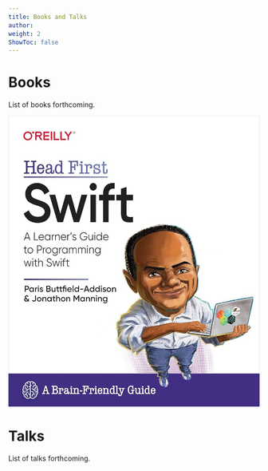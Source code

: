 ```yaml
---
title: Books and Talks
author: 
weight: 2
ShowToc: false
---
```

# Books

List of books forthcoming.

![Head First Swift](images/book-headfirstswift.jpg)

# Talks

List of talks forthcoming.
